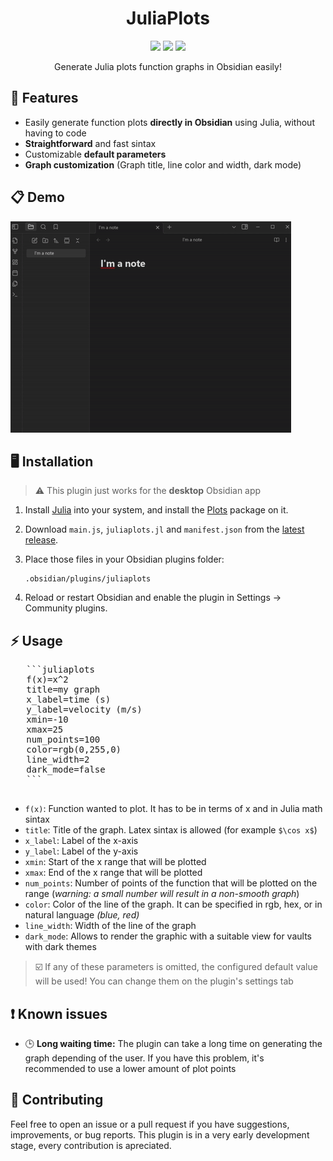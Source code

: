<center>
  <h1>JuliaPlots</h1>

  <img src="https://img.shields.io/badge/release-v0.3-blue"> <img src="https://img.shields.io/badge/Obsidian-483699?style=flat&logo=Obsidian&logoColor=white"> <img src="https://img.shields.io/badge/Julia-9558B2?style=flat&logo=julia&logoColor=white">
  <p>Generate Julia plots function graphs in Obsidian easily!</p>

</center>



## 🌟 Features
- Easily generate function plots **directly in Obsidian** using Julia, without having to code
- **Straightforward** and fast sintax
- Customizable **default parameters**
- **Graph customization** (Graph title, line color and width, dark mode)


## 📋 Demo

![Demo gif](demo/demo.gif)

## 🖥️ Installation
> ⚠️ This plugin just works for the **desktop** Obsidian app

1. Install [Julia](https://julialang.org/) into your system, and install the [Plots](https://docs.juliaplots.org/stable/) package on it.

2. Download `main.js`, `juliaplots.jl` and `manifest.json` from the [latest release](https://github.com/ivnmansi/juliaplots/releases).

3. Place those files in your Obsidian plugins folder:

   ```
   .obsidian/plugins/juliaplots
   ```

4. Reload or restart Obsidian and enable the plugin in Settings → Community plugins.

## ⚡ Usage
   <pre>
   ```juliaplots
   f(x)=x^2
   title=my graph
   x_label=time (s)
   y_label=velocity (m/s)
   xmin=-10
   xmax=25
   num_points=100
   color=rgb(0,255,0)
   line_width=2
   dark_mode=false
   ```
   </pre>

   - `f(x)`: Function wanted to plot. It has to be in terms of x and in Julia math sintax
   - `title`: Title of the graph. Latex sintax is allowed (for example `$\cos x$`)
   - `x_label`: Label of the x-axis
   - `y_label`: Label of the y-axis
   - `xmin`: Start of the x range that will be plotted
   - `xmax`: End of the x range that will be plotted
   - `num_points`: Number of points of the function that will be plotted on the range (*warning: a small number will result in a non-smooth graph*)
   - `color`: Color of the line of the graph. It can be specified in rgb, hex, or in natural language *(blue, red)*
   - `line_width`: Width of the line of the graph
   - `dark_mode`: Allows to render the graphic with a suitable view for vaults with dark themes

   > ☑️ If any of these parameters is omitted, the configured default value will be used! You can change them on the plugin's settings tab

## ❗ Known issues
- 🕒 **Long waiting time:** The plugin can take a long time on generating the graph depending of the user. If you have this problem, it's recommended to use a lower amount of plot points


## 🤝 Contributing
Feel free to open an issue or a pull request if you have suggestions, improvements, or bug reports. This plugin is in a very early development stage, every contribution is apreciated.
